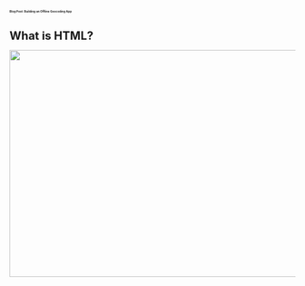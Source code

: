 <html>
    <head>
        <style type="text/css">
        .h1{font-size: 5px}
        </style>
    </head>
  <body>
    <h1 class="h1">Blog Post: Building an Offline Geocoding App</h1>
    <h1 style="font-size:20px;">What is HTML?</h1>
  </body>
</html>

<img src="https://xmcgill.github.io/Geocoder.jpg" width="600" height="400">

